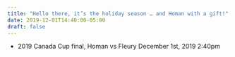 ```yaml
---
title: "Hello there, it’s the holiday season … and Homan with a gift!"
date: 2019-12-01T14:40:00-05:00
draft: false
---
```

- 2019 Canada Cup final, Homan vs Fleury December 1st, 2019 2:40pm